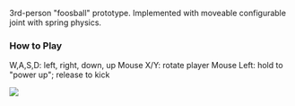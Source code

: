 3rd-person "foosball" prototype. Implemented with moveable configurable joint with spring physics.

### How to Play
W,A,S,D: left, right, down, up
Mouse X/Y: rotate player
Mouse Left: hold to "power up"; release to kick

![](img/play_test.gif)